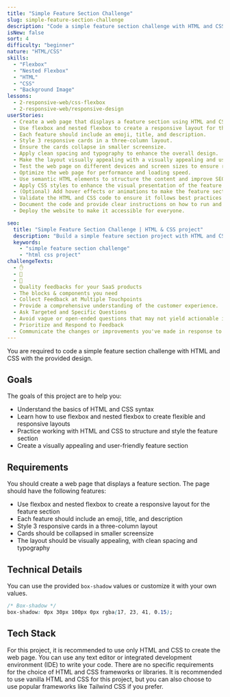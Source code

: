 ```yaml
---
title: "Simple Feature Section Challenge"
slug: simple-feature-section-challenge
description: "Code a simple feature section challenge with HTML and CSS to practice flexbox and nested flexbox."
isNew: false
sort: 4
difficulty: "beginner"
nature: "HTML/CSS"
skills:
  - "Flexbox"
  - "Nested Flexbox"
  - "HTML"
  - "CSS"
  - "Background Image"
lessons:
  - 2-responsive-web/css-flexbox
  - 2-responsive-web/responsive-design
userStories:
  - Create a web page that displays a feature section using HTML and CSS.
  - Use flexbox and nested flexbox to create a responsive layout for the feature section.
  - Each feature should include an emoji, title, and description.
  - Style 3 responsive cards in a three-column layout.
  - Ensure the cards collapse in smaller screensize.
  - Apply clean spacing and typography to enhance the overall design.
  - Make the layout visually appealing with a visually appealing and user-friendly feature section.
  - Test the web page on different devices and screen sizes to ensure responsiveness.
  - Optimize the web page for performance and loading speed.
  - Use semantic HTML elements to structure the content and improve SEO.
  - Apply CSS styles to enhance the visual presentation of the feature section.
  - (Optional) Add hover effects or animations to make the feature section more interactive.
  - Validate the HTML and CSS code to ensure it follows best practices and standards.
  - Document the code and provide clear instructions on how to run and use the web page.
  - Deploy the website to make it accessible for everyone.

seo:
  title: "Simple Feature Section Challenge | HTML & CSS project"
  description: "Build a simple feature section project with HTML and CSS to practice flexbox and nested flexbox. This project is perfect for beginners who want to improve their HTML and CSS skills while creating a responsive and visually appealing feature section. By implementing a feature section by using flexbox and nested flexbox, you will learn how to create flexible and responsive layouts for displaying multiple features."
  keywords:
    - "simple feature section challenge"
    - "html css project"
challengeTexts:
  - ✋
  - 🥅
  - 💬
  - Quality feedbacks for your SaaS products
  - The blocks & components you need
  - Collect Feedback at Multiple Touchpoints
  - Provide a comprehensive understanding of the customer experience.
  - Ask Targeted and Specific Questions
  - Avoid vague or open-ended questions that may not yield actionable insights.
  - Prioritize and Respond to Feedback
  - Communicate the changes or improvements you've made in response to their feedback.
---
```


You are required to code a simple feature section challenge with HTML and CSS with the provided design.

## Goals

The goals of this project are to help you:

- Understand the basics of HTML and CSS syntax
- Learn how to use flexbox and nested flexbox to create flexible and responsive layouts
- Practice working with HTML and CSS to structure and style the feature section
- Create a visually appealing and user-friendly feature section

## Requirements

You should create a web page that displays a feature section. The page should have the following features:

- Use flexbox and nested flexbox to create a responsive layout for the feature section
- Each feature should include an emoji, title, and description
- Style 3 responsive cards in a three-column layout
- Cards should be collapsed in smaller screensize
- The layout should be visually appealing, with clean spacing and typography

## Technical Details

You can use the provided `box-shadow` values or customize it with your own values.

```css
/* Box-shadow */
box-shadow: 0px 30px 100px 0px rgba(17, 23, 41, 0.15);
```

## Tech Stack

For this project, it is recommended to use only HTML and CSS to create the web page. You can use any text editor or integrated development environment (IDE) to write your code. There are no specific requirements for the choice of HTML and CSS frameworks or libraries. It is recommended to use vanilla HTML and CSS for this project, but you can also choose to use popular frameworks like Tailwind CSS if you prefer.
